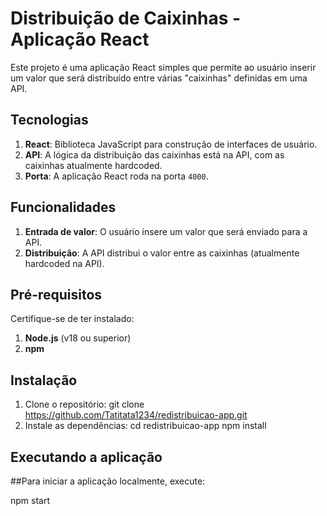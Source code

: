 # Distribuição de Caixinhas - Aplicação React

Este projeto é uma aplicação React simples que permite ao usuário inserir um valor que será distribuído entre várias "caixinhas" definidas em uma API.

## Tecnologias

1. **React**: Biblioteca JavaScript para construção de interfaces de usuário.
2. **API**: A lógica da distribuição das caixinhas está na API, com as caixinhas atualmente hardcoded.
3. **Porta**: A aplicação React roda na porta `4000`.

## Funcionalidades

1. **Entrada de valor**: O usuário insere um valor que será enviado para a API.
2. **Distribuição**: A API distribui o valor entre as caixinhas (atualmente hardcoded na API).

## Pré-requisitos

Certifique-se de ter instalado:

1. **Node.js** (v18 ou superior)
2. **npm** 

## Instalação

1. Clone o repositório:
     git clone https://github.com/Tatitata1234/redistribuicao-app.git
2. Instale as dependências:
  cd redistribuicao-app
  npm install
## Executando a aplicação

##Para iniciar a aplicação localmente, execute:

npm start

